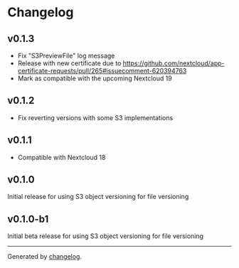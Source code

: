 # Changelog

## v0.1.3
- Fix "S3PreviewFile" log message
- Release with new certificate due to https://github.com/nextcloud/app-certificate-requests/pull/265#issuecomment-620394763
- Mark as compatible with the upcoming Nextcloud 19

## v0.1.2
- Fix reverting versions with some S3 implementations

## v0.1.1
- Compatible with Nextcloud 18

## v0.1.0
Initial release for using S3 object versioning for file versioning

## v0.1.0-b1
Initial beta release for using S3 object versioning for file versioning

---

Generated by [changelog](https://github.com/gluons/changelog).
